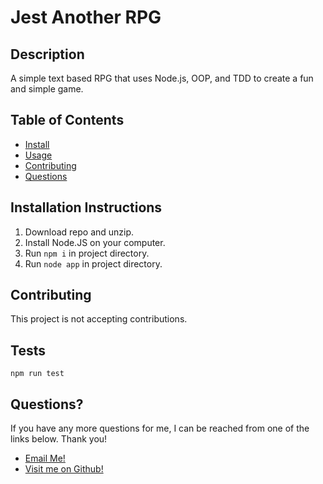 
  # Jest Another RPG

  ## Description
  A simple text based RPG that uses Node.js, OOP, and TDD to create a fun and simple game.

  ## Table of Contents
  - [Install](#installation-instructions)
  - [Usage](#usage)
  - [Contributing](#contributing)
  - [Questions](#questions) 

  ## Installation Instructions
  1. Download repo and unzip.
2. Install Node.JS on your computer.
3. Run `npm i` in project directory.
4. Run `node app` in project directory.

  ## Contributing
  This project is not accepting contributions.

  ## Tests
`npm run test`

  ## Questions?
  If you have any more questions for me, I can be reached from one of the links below. Thank you!
  - [Email Me!](mailto:dhunts258@gmail.com)
  - [Visit me on Github!](https://github.com/verbaldye)
